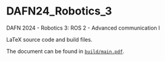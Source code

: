 # DAFN24_Robotics_3

DAFN 2024 - Robotics 3: ROS 2 - Advanced communication I

LaTeX source code and build files.

The document can be found in [`build/main.pdf`](build/main.pdf).
